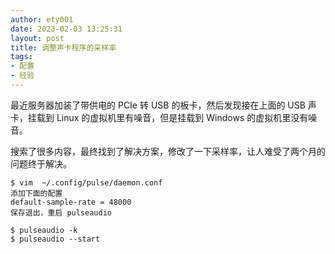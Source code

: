 ```yaml
---
author: ety001
date: 2023-02-03 13:25:31
layout: post
title: 调整声卡程序的采样率
tags:
- 配置
- 经验
---
```


最近服务器加装了带供电的 PCIe 转 USB 的板卡，然后发现接在上面的 USB 声卡，挂载到 Linux 的虚拟机里有噪音，但是挂载到 Windows 的虚拟机里没有噪音。

搜索了很多内容，最终找到了解决方案，修改了一下采样率，让人难受了两个月的问题终于解决。

```
$ vim  ~/.config/pulse/daemon.conf
添加下面的配置
default-sample-rate = 48000
保存退出，重启 pulseaudio

$ pulseaudio -k
$ pulseaudio --start
```
